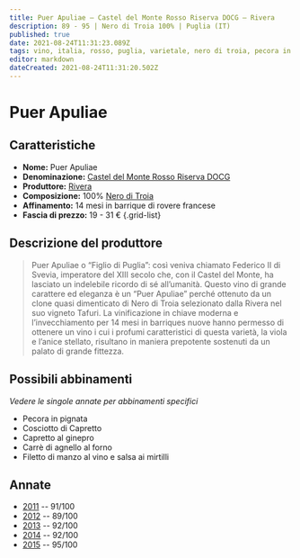 ```yaml
---
title: Puer Apuliae – Castel del Monte Rosso Riserva DOCG – Rivera
description: 89 - 95 | Nero di Troia 100% | Puglia (IT)
published: true
date: 2021-08-24T11:31:23.089Z
tags: vino, italia, rosso, puglia, varietale, nero di troia, pecora in pignata, cosciotto di capretto, filetto di manzo al vino e salsa ai mirtilli, capretto al ginepro, carrè di agnello al forno
editor: markdown
dateCreated: 2021-08-24T11:31:20.502Z
---
```


# Puer Apuliae

## Caratteristiche
- **Nome:** Puer Apuliae
- **Denominazione:** [Castel del Monte Rosso Riserva DOCG](/denominazioni/Italia/Puglia/DOCG/Castel-del-Monte-Rosso-Riserva)
- **Produttore:** [Rivera](/produttori/Italia/Puglia/Rivera) 
- **Composizione:** 100% [Nero di Troia](/vitigni/bacca-nera/nero-di-troia)
- **Affinamento:** 14 mesi in barrique di rovere francese
- **Fascia di prezzo:** 19 - 31 €
{.grid-list}

## Descrizione del produttore

> Puer Apuliae o “Figlio di Puglia”: così veniva chiamato Federico II di Svevia, imperatore del XIII secolo che, con il Castel del Monte, ha lasciato un indelebile ricordo di sé all’umanità. Questo vino di grande carattere ed eleganza è un “Puer Apuliae” perché ottenuto da un clone quasi dimenticato di Nero di Troia selezionato dalla Rivera nel suo vigneto Tafuri.
La vinificazione in chiave moderna e l’invecchiamento per 14 mesi in barriques nuove hanno permesso di ottenere un vino i cui i profumi caratteristici di questa varietà, la viola e l’anice stellato, risultano in maniera prepotente sostenuti da un palato di grande fittezza.

## Possibili abbinamenti
*Vedere le singole annate per abbinamenti specifici*

- Pecora in pignata
- Cosciotto di Capretto
- Capretto al ginepro
- Carrè di agnello al forno
- Filetto di manzo al vino e salsa ai mirtilli

## Annate
- [2011](vini/Italia/Puglia/Rivera/Puer-Apuliae/2011) -- 91/100
- [2012](vini/Italia/Puglia/Rivera/Puer-Apuliae/2012) -- 89/100
- [2013](vini/Italia/Puglia/Rivera/Puer-Apuliae/2013) -- 92/100
- [2014](vini/Italia/Puglia/Rivera/Puer-Apuliae/2014) -- 92/100
- [2015](vini/Italia/Puglia/Rivera/Puer-Apuliae/2015) -- 95/100

